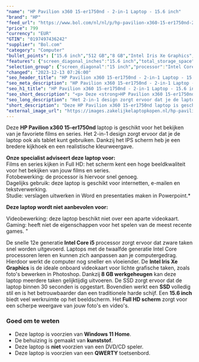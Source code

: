 ```yaml
---
"name": "HP Pavilion x360 15-er1750nd - 2-in-1 Laptop - 15.6 inch"
"brand": "HP"
"feed_url": "https://www.bol.com/nl/nl/p/hp-pavilion-x360-15-er1750nd-2-in-1-laptop-15-6-inch/9300000148505360"
"price": 799
"currency": "EUR"
"GTIN": "0197497436242"
"supplier": "Bol.com"
"category": "Computer"
"bullet_points": ["15.6 inch","512 GB","8 GB","Intel Iris Xe Graphics","2-in-1"]
"features": {"screen_diagonal_inches":"15.6 inch","total_storage_space":"512 GB","memory_size":"8 GB","graphics_card":"Intel Iris Xe Graphics","purpose_laptop":"2-in-1"}
"selection_group": {"screen_diagonal":"15 inch","processor":"Intel Core i5","changed_price_past_3_days":false,"product_family":"Pavilion"}
"changed": "2023-12-13 07:26:00"
"seo_header_title": "HP Pavilion x360 15-er1750nd - 2-in-1 Laptop - 15.6 inch"
"seo_meta_description": "HP Pavilion x360 15-er1750nd - 2-in-1 Laptop - 15.6 inch"
"seo_h1_title": "HP Pavilion x360 15-er1750nd - 2-in-1 Laptop - 15.6 inch"
"seo_short_description": "<p> Deze <strong>HP Pavilion x360 15-er1750nd</strong> laptop is geschikt voor het bekijken van je favoriete films en series."
"seo_long_description": "Het 2-in-1 design zorgt ervoor dat je de laptop ook als tablet kunt gebruiken. Dankzij het IPS scherm heb je een bredere kijkhoek en een realistische kleurweergave.  </p> <p> <strong>Onze specialist adviseert deze laptop voor:</strong><br /> Films en series kijken in Full HD: het scherm kent een hoge beeldkwaliteit voor het bekijken van jouw films en series. <br /> Fotobewerking: de processor is hiervoor snel genoeg. <br /> Dagelijks gebruik: deze laptop is geschikt voor internetten, e-mailen en tekstverwerking. <br /> Studie: verslagen uitwerken in Word en presentaties maken in Powerpoint. * </p> <p> <strong>Deze laptop wordt niet aanbevolen voor:</strong> </p> <p> Videobewerking: deze laptop beschikt niet over een aparte videokaart. <br /> Gaming: heeft niet de eigenschappen voor het spelen van de meest recente games. \" </p> <p> De snelle 12e generatie<strong> Intel Core i5 </strong>processor zorgt ervoor dat zware taken snel worden uitgevoerd. Laptops met de twaalfde generatie Intel Core processoren leren en kunnen zich aanpassen aan je computergedrag. Hierdoor werkt de computer nog sneller en vloeiender. De <strong>Intel Iris Xe Graphics</strong> is de ideale onboard videokaart voor lichte grafische taken, zoals foto's bewerken in Photoshop. Dankzij<strong> 8 GB werkgeheugen</strong> kan deze laptop meerdere taken gelijktijdig uitvoeren. De SSD zorgt ervoor dat de laptop binnen 30 seconden is opgestart. Bovendien werkt een <strong>SSD </strong>volledig stil en is het betrouwbaarder dan een traditionele harde schijf. Een <strong>15. 6 inch</strong> biedt veel werkruimte op het beeldscherm. Het <strong>Full HD scherm</strong> zorgt voor een scherpe weergave van jouw foto's en video's.  </p> <p> </p> <h3> Goed om te weten</h3> <p> </p> <ul> <li>Deze laptop is voorzien van <strong>Windows 11 Home</strong>. </li> <li>De behuizing is gemaakt van <strong>kunststof</strong>. </li> <li>Deze laptop is <strong>niet </strong>voorzien van een DVD/CD speler. </li> <li>Deze laptop is voorzien van een <strong>QWERTY</strong> toetsenbord. </li> </ul>"
"short_description": "Deze HP Pavilion x360 15-er1750nd laptop is geschikt voor het bekijken van je favoriete films en series. Het 2-in-1 design zorgt ervoor dat je de laptop ook als tablet kunt gebruiken. Dankzij het IPS scherm heb je een bredere kijkhoek en een realistische kleurweergave. Onze specialist adviseert deze laptop voor: Films en series kijken in Full HD: het scherm kent een hoge beeldkwaliteit voor het bekijken van jouw films en series. Fotobewerking: de processor is hiervoor snel genoeg. Dagelijks gebruik: deze laptop is geschikt voor internetten, e-mailen en tekstverwerking. Studie: verslagen uitwerken in Word en presentaties maken in Powerpoint.* Deze laptop wordt niet aanbevolen voor: Videobewerking: deze laptop beschikt niet over een aparte videokaart. Gaming: heeft niet de eigenschappen voor het spelen van de meest recente games. \" De snelle 12e generatie Intel Core i5 processor zorgt ervoor dat zware taken snel worden uitgevoerd. Laptops met de twaalfde generatie Intel Core processoren leren en kunnen zich aanpassen aan je computergedrag. Hierdoor werkt de computer nog sneller en vloeiender. De Intel Iris Xe Graphics is de ideale onboard videokaart voor lichte grafische taken, zoals foto's bewerken in Photoshop. Dankzij 8 GB werkgeheugen kan deze laptop meerdere taken gelijktijdig uitvoeren. De SSD zorgt ervoor dat de laptop binnen 30 seconden is opgestart. Bovendien werkt een SSD volledig stil en is het betrouwbaarder dan een traditionele harde schijf. Een 15.6 inch biedt veel werkruimte op het beeldscherm. Het Full HD scherm zorgt voor een scherpe weergave van jouw foto's en video's. Goed om te weten Deze laptop is voorzien van Windows 11 Home. De behuizing is gemaakt van kunststof. Deze laptop is niet voorzien van een DVD/CD speler. Deze laptop is voorzien van een QWERTY toetsenbord."
"external_image_url": "https://images.zakelijkelaptopkopen.nl/hp-pavilion-x360-15-er1750nd-2-in-1-laptop-15-6-inch.webp"
---
```


<p> Deze <strong>HP Pavilion x360 15-er1750nd</strong> laptop is geschikt voor het bekijken van je favoriete films en series. Het 2-in-1 design zorgt ervoor dat je de laptop ook als tablet kunt gebruiken. Dankzij het IPS scherm heb je een bredere kijkhoek en een realistische kleurweergave.  </p> <p> <strong>Onze specialist adviseert deze laptop voor:</strong><br /> Films en series kijken in Full HD: het scherm kent een hoge beeldkwaliteit voor het bekijken van jouw films en series.<br /> Fotobewerking: de processor is hiervoor snel genoeg. <br /> Dagelijks gebruik: deze laptop is geschikt voor internetten, e-mailen en tekstverwerking. <br /> Studie: verslagen uitwerken in Word en presentaties maken in Powerpoint.* </p> <p> <strong>Deze laptop wordt niet aanbevolen voor:</strong> </p> <p>  Videobewerking: deze laptop beschikt niet over een aparte videokaart. <br /> Gaming: heeft niet de eigenschappen voor het spelen van de meest recente games. " </p> <p> De snelle 12e generatie<strong> Intel Core i5 </strong>processor zorgt ervoor dat zware taken snel worden uitgevoerd. Laptops met de twaalfde generatie Intel Core processoren leren en kunnen zich aanpassen aan je computergedrag. Hierdoor werkt de computer nog sneller en vloeiender. De <strong>Intel Iris Xe Graphics</strong> is de ideale onboard videokaart voor lichte grafische taken, zoals foto's bewerken in Photoshop. Dankzij<strong> 8 GB werkgeheugen</strong> kan deze laptop meerdere taken gelijktijdig uitvoeren. De SSD zorgt ervoor dat de laptop binnen 30 seconden is opgestart. Bovendien werkt een <strong>SSD </strong>volledig stil en is het betrouwbaarder dan een traditionele harde schijf. Een <strong>15.6 inch</strong> biedt veel werkruimte op het beeldscherm. Het <strong>Full HD scherm</strong> zorgt voor een scherpe weergave van jouw foto's en video's.  </p> <p>  </p> <h3> Goed om te weten</h3> <p>  </p> <ul> <li>Deze laptop is voorzien van <strong>Windows 11 Home</strong>.</li> <li>De behuizing is gemaakt van <strong>kunststof</strong>.</li> <li>Deze laptop is <strong>niet </strong>voorzien van een DVD/CD speler.</li> <li>Deze laptop is voorzien van een <strong>QWERTY</strong> toetsenbord.</li> </ul>